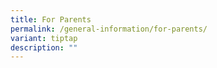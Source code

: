```yaml
---
title: For Parents
permalink: /general-information/for-parents/
variant: tiptap
description: ""
---
```

